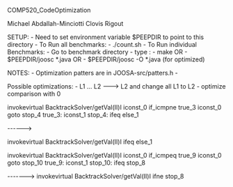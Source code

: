 COMP520_CodeOptimization

Michael Abdallah-Minciotti
Clovis Rigout

SETUP:
	- Need to set environment variable $PEEPDIR to point to this directory
	- To Run all benchmarks:
		- ./count.sh
	- To Run individual Benchmarks:
		- Go to benchmark directory
		- type :
			- make OR
			- $PEEPDIR/joosc *.java OR 
			- $PEEPDIR/joosc -O *.java (for optimized)

NOTES:
	- Optimization patters are in JOOSA-src/patters.h
	- 


Possible optimizations:
	- L1 ... L2 ---> L2 and change all L1 to L2
	- optimize comparison with 0


invokevirtual BacktrackSolver/getVal(II)I
iconst_0
if_icmpne true_3
iconst_0
goto stop_4
true_3:
iconst_1
stop_4:
ifeq else_1

------>

invokevirtual BacktrackSolver/getVal(II)I
ifeq else_1



invokevirtual BacktrackSolver/getVal(II)I
iconst_0
if_icmpeq true_9
iconst_0
goto stop_10
true_9:
iconst_1
stop_10:
ifeq stop_8

------->
invokevirtual BacktrackSolver/getVal(II)I
ifne stop_8